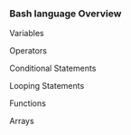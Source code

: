 ### Bash language Overview

Variables

Operators

Conditional Statements

Looping Statements

Functions

Arrays

